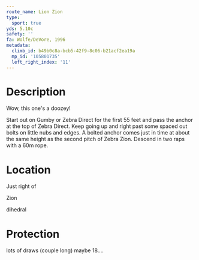 ```yaml
---
route_name: Lion Zion
type:
  sport: true
yds: 5.10c
safety: ''
fa: Wolfe/DeVore, 1996
metadata:
  climb_id: b49b0c8a-bcb5-42f9-8c06-b21acf2ea19a
  mp_id: '105801735'
  left_right_index: '11'
---
```

# Description
Wow, this one's a doozey!

Start out on Gumby or Zebra Direct for the first 55 feet and pass the anchor at the top of Zebra Direct. Keep going up and right past some spaced out bolts on little nubs and edges. A bolted anchor comes just in time at about the same height as the second pitch of Zebra Zion. Descend in two raps with a 60m rope.

# Location
Just right of

Zion

dihedral

# Protection
lots of draws (couple long) maybe 18....
